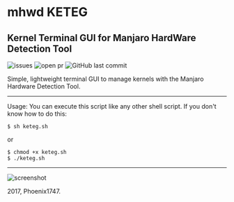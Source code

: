 # mhwd KETEG
## Kernel Terminal GUI for Manjaro HardWare Detection Tool
![issues](https://img.shields.io/github/issues/Phoenix1747/keteg.svg?style=flat-square) ![open pr](https://img.shields.io/github/issues-pr-raw/phoenix1747/keteg.svg?style=flat-square) ![GitHub last commit](https://img.shields.io/github/last-commit/phoenix1747/keteg/mhwd.svg?style=flat-square)

Simple, lightweight terminal GUI to manage kernels with the Manjaro Hardware Detection Tool.

---

Usage: You can execute this script like any other shell script. If you don't know how to do this:

```
$ sh keteg.sh
```
or 
```
$ chmod +x keteg.sh
$ ./keteg.sh
```

---

![screenshot](https://phoenix1747.github.io/host/keteg.png)

2017, Phoenix1747.
